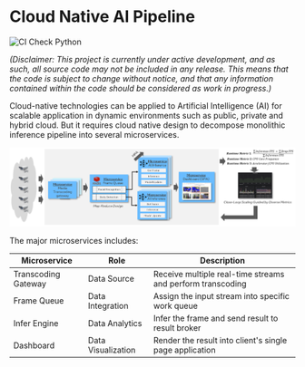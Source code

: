 # Cloud Native AI Pipeline

![CI Check Python](https://github.com/intel/cloud-native-ai-pipeline/actions/workflows/pr-pylint.yaml/badge.svg)

_(Disclaimer: This project is currently under active development, and as such, all source code may not be included in any release. This means that the code is subject to change without notice, and that any information contained within the code should be considered as work in progress.)_

Cloud-native technologies can be applied to Artificial Intelligence (AI) for scalable
application in dynamic environments such as public, private and hybrid cloud. But
it requires cloud native design to decompose monolithic inference pipeline into several
microservices.

![](docs/cnap_arch.png)

The major microservices includes:

| Microservice | Role | Description  |
| ------------ | ---- | ----------- |
| Transcoding Gateway | Data Source | Receive multiple real-time streams and perform transcoding |
| Frame Queue | Data Integration | Assign the input stream into specific work queue |
| Infer Engine | Data Analytics | Infer the frame and send result to result broker |
| Dashboard | Data Visualization | Render the result into client's single page application |